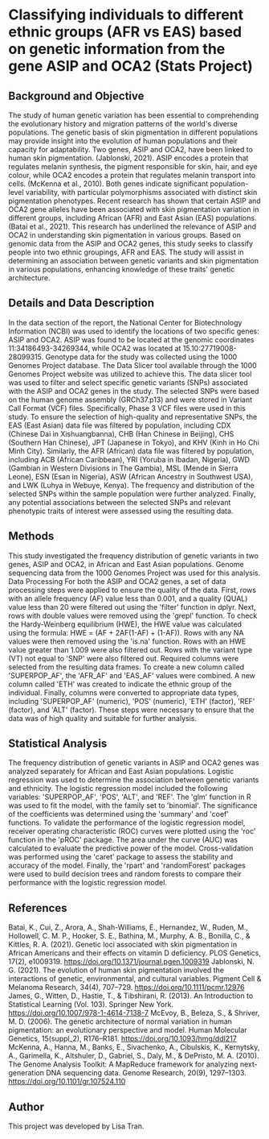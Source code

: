 # Classifying individuals to different ethnic groups (AFR vs EAS) based on genetic information from the gene ASIP and OCA2 (Stats Project) 

## Background and Objective
The study of human genetic variation has been essential to comprehending the evolutionary history and migration patterns of the world's diverse populations. The genetic basis of skin pigmentation in different populations may provide insight into the evolution of human populations and their capacity for adaptability. Two genes, ASIP and OCA2, have been linked to human skin pigmentation. (Jablonski, 2021). ASIP encodes a protein that regulates melanin synthesis, the pigment responsible for skin, hair, and eye colour, while OCA2 encodes a protein that regulates melanin transport into cells. (McKenna et al., 2010). Both genes indicate significant population-level variability, with particular polymorphisms associated with distinct skin pigmentation phenotypes. Recent research has shown that certain ASIP and OCA2 gene alleles have been associated with skin pigmentation variation in different groups, including African (AFR) and East Asian (EAS) populations. (Batai et al., 2021). This research has underlined the relevance of ASIP and OCA2 in understanding skin pigmentation in various groups. Based on genomic data from the ASIP and OCA2 genes, this study seeks to classify people into two ethnic groupings, AFR and EAS. The study will assist in determining an association between genetic variants and skin pigmentation in various populations, enhancing knowledge of these traits' genetic architecture.
## Details and Data Description
In the data section of the report, the National Center for Biotechnology Information (NCBI) was used to identify the locations of two specific genes: ASIP and OCA2. ASIP was found to be located at the genomic coordinates 11:34186493-34269344, while OCA2 was located at 15.10:27719008-28099315.
Genotype data for the study was collected using the 1000 Genomes Project database. The Data Slicer tool available through the 1000 Genomes Project website was utilized to achieve this. The data slicer tool was used to filter and select specific genetic variants (SNPs) associated with the ASIP and OCA2 genes in the study. The selected SNPs were based on the human genome assembly (GRCh37.p13) and were stored in Variant Call Format (VCF) files. Specifically, Phase 3 VCF files were used in this study. To ensure the selection of high-quality and representative SNPs, the EAS (East Asian) data file was filtered by population, including CDX (Chinese Dai in Xishuangbanna), CHB (Han Chinese in Beijing), CHS (Southern Han Chinese), JPT (Japanese in Tokyo), and KHV (Kinh in Ho Chi Minh City). Similarly, the AFR (African) data file was filtered by population, including ACB (African Caribbean), YRI (Yoruba in Ibadan, Nigeria), GWD (Gambian in Western Divisions in The Gambia), MSL (Mende in Sierra Leone), ESN (Esan in Nigeria), ASW (African Ancestry in Southwest USA), and LWK (Luhya in Webuye, Kenya).
The frequency and distribution of the selected SNPs within the sample population were further analyzed. Finally, any potential associations between the selected SNPs and relevant phenotypic traits of interest were assessed using the resulting data.
## Methods
This study investigated the frequency distribution of genetic variants in two genes, ASIP and OCA2, in African and East Asian populations. Genome sequencing data from the 1000 Genomes Project was used for this analysis.
Data Processing
For both the ASIP and OCA2 genes, a set of data processing steps were applied to ensure the quality of the data. First, rows with an allele frequency (AF) value less than 0.001, and a quality (QUAL) value less than 20 were filtered out using the 'filter' function in dplyr. Next, rows with double values were removed using the 'grepl' function. To check the Hardy-Weinberg equilibrium (HWE), the HWE value was calculated using the formula: HWE = (AF + 2AF(1-AF) + (1-AF)). Rows with any NA values were then removed using the 'is.na' function. Rows with an HWE value greater than 1.009 were also filtered out. Rows with the variant type (VT) not equal to 'SNP' were also filtered out. Required columns were selected from the resulting data frames. To create a new column called 'SUPERPOP_AF', the 'AFR_AF' and 'EAS_AF' values were combined. A new column called 'ETH' was created to indicate the ethnic group of the individual. Finally, columns were converted to appropriate data types, including 'SUPERPOP_AF' (numeric), 'POS' (numeric), 'ETH' (factor), 'REF' (factor), and 'ALT' (factor). These steps were necessary to ensure that the data was of high quality and suitable for further analysis.
## Statistical Analysis
The frequency distribution of genetic variants in ASIP and OCA2 genes was analyzed separately for African and East Asian populations. Logistic regression was used to determine the association between genetic variants and ethnicity. The logistic regression model included the following variables: 'SUPERPOP_AF', 'POS', 'ALT', and 'REF'. The 'glm' function in R was used to fit the model, with the family set to 'binomial'. The significance of the coefficients was determined using the 'summary' and 'coef' functions.
To validate the performance of the logistic regression model, receiver operating characteristic (ROC) curves were plotted using the 'roc' function in the 'pROC' package. The area under the curve (AUC) was calculated to evaluate the predictive power of the model. Cross-validation was performed using the 'caret' package to assess the stability and accuracy of the model. Finally, the 'rpart' and 'randomForest' packages were used to build decision trees and random forests to compare their performance with the logistic regression model.
## References 
Batai, K., Cui, Z., Arora, A., Shah-Williams, E., Hernandez, W., Ruden, M., Hollowell, C. M. P., Hooker, S. E., Bathina, M., Murphy, A. B., Bonilla, C., & Kittles, R. A. (2021). Genetic loci associated with skin pigmentation in African Americans and their effects on vitamin D deficiency. PLOS Genetics, 17(2), e1009319. https://doi.org/10.1371/journal.pgen.1009319
Jablonski, N. G. (2021). The evolution of human skin pigmentation involved the interactions of genetic, environmental, and cultural variables. Pigment Cell & Melanoma Research, 34(4), 707–729. https://doi.org/10.1111/pcmr.12976
James, G., Witten, D., Hastie, T., & Tibshirani, R. (2013). An Introduction to Statistical Learning (Vol. 103). Springer New York. https://doi.org/10.1007/978-1-4614-7138-7
McEvoy, B., Beleza, S., & Shriver, M. D. (2006). The genetic architecture of normal variation in human pigmentation: an evolutionary perspective and model. Human Molecular Genetics, 15(suppl_2), R176–R181. https://doi.org/10.1093/hmg/ddl217
McKenna, A., Hanna, M., Banks, E., Sivachenko, A., Cibulskis, K., Kernytsky, A., Garimella, K., Altshuler, D., Gabriel, S., Daly, M., & DePristo, M. A. (2010). The Genome Analysis Toolkit: A MapReduce framework for analyzing next-generation DNA sequencing data. Genome Research, 20(9), 1297–1303. https://doi.org/10.1101/gr.107524.110
 
## Author
This project was developed by Lisa Tran. 


